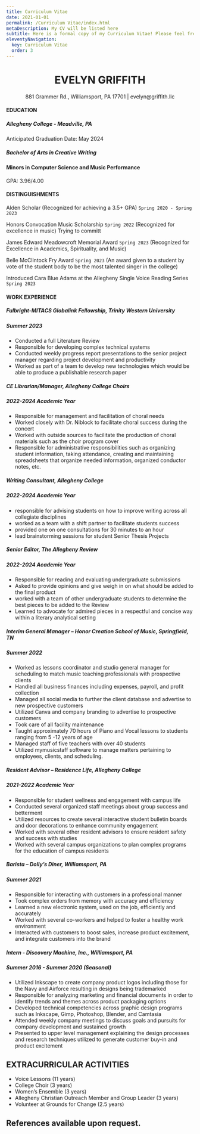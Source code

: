 ```yaml
---
title: Curriculum Vitae
date: 2021-01-01
permalink: /Curriculum Vitae/index.html
metaDescription: My CV will be listed here
subtitle: Here is a formal copy of my Curriculum Vitae! Please feel free to take a look!
eleventyNavigation:
  key: Curriculum Vitae
  order: 3
---
```


# <div align=center>EVELYN GRIFFITH</div>

<div align="center">881 Grammer Rd., Williamsport, PA 17701 | evelyn@griffith.llc</div>

#### EDUCATION
##### Allegheny College - Meadville, PA
Anticipated Graduation Date: May 2024
##### Bachelor of Arts in Creative Writing
#### Minors in Computer Science and Music Performance
GPA: 3.96/4.00

#### DISTINGUISHMENTS
Alden Scholar (Recognized for achieving a 3.5+ GPA)            `Spring 2020 - Spring 2023`

Honors Convocation Music Scholarship                                                     `Spring 2022`
(Recognized for excellence in music)
Trying to committ


James Edward Meadowcroft Memorial Award                                                    `Spring 2023`
(Recognized for Excellence in Academics, Spirituality, and Music)

Belle McClintock Fry Award 
`Spring 2023`
(An award given to a student by vote of the student body to be the most talented singer in the college)

Introduced Cara Blue Adams at the Allegheny Single Voice Reading Series                  `Spring 2023`

#### WORK EXPERIENCE


##### Fulbright-MITACS Globalink Fellowship, Trinity Western University
##### Summer 2023

- Conducted a full Literature Review
- Responsible for developing complex technical systems
- Conducted weekly progress report presentations to the senior project manager regarding project development and productivity
- Worked as part of a team to develop new technologies which would be able to produce a publishable research paper

##### CE Librarian/Manager, Allegheny College Choirs
##### 2022-2024 Academic Year

- Responsible for management and facilitation of choral needs
- Worked closely with Dr. Niblock to facilitate choral success during the concert
- Worked with outside sources to facilitate the production of choral materials such as the choir program cover
- Responsible for administrative responsibilities such as organizing student information, taking attendance, creating and maintaining spreadsheets that organize needed information, organized conductor notes, etc.

##### Writing Consultant, Allegheny College
##### 2022-2024 Academic Year

- responsible for advising students on how to improve writing across all collegiate disciplines
- worked as a team with a shift partner to facilitate students success
- provided one on one consultations for 30 minutes to an hour
- lead brainstorming sessions for student Senior Thesis Projects

##### Senior Editor, The Allegheny Review
##### 2022-2024 Academic Year

- Responsible for reading and evaluating undergraduate submissions
- Asked to provide opinions and give weigh in on what should be added to the final product
- worked with a team of other undergraduate students to determine the best pieces to be added to the Review
- Learned to advocate for admired pieces in a respectful and concise way within a literary analytical setting

##### Interim General Manager – Honor Creation School of Music, Springfield, TN
##### Summer 2022

- Worked as lessons coordinator and studio general manager for scheduling to match music teaching professionals with prospective clients
- Handled all business finances including expenses, payroll, and profit collection
- Managed all social media to further the client database and advertise to new prospective customers
- Utilized Canva and company branding to advertise to prospective customers
- Took care of all facility maintenance
- Taught approximately 70 hours of Piano and Vocal lessons to students ranging from 5 -12 years of age
- Managed staff of five teachers with over 40 students
- Utilized mymusicstaff software to manage matters pertaining to employees, clients, and scheduling.

##### Resident Advisor – Residence Life, Allegheny College
##### 2021-2022 Academic Year

- Responsible for student wellness and engagement with campus life
- Conducted several organized staff meetings about group success and betterment
- Utilized resources to create several interactive student bulletin boards and door decorations to enhance community engagement
- Worked with several other resident advisors to ensure resident safety and success with studies
- Worked with several campus organizations to plan complex programs for the education of campus residents

##### Barista – Dolly’s Diner, Williamsport, PA
##### Summer 2021

- Responsible for interacting with customers in a professional manner
- Took complex orders from memory with accuracy and efficiency
- Learned a new electronic system, used on the job, efficiently and accurately
- Worked with several co-workers and helped to foster a healthy work environment
- Interacted with customers to boost sales, increase product excitement, and integrate customers into the brand

##### Intern - Discovery Machine, Inc., Williamsport, PA
##### Summer 2016 - Summer 2020 (Seasonal)

- Utilized Inkscape to create company product logos including those for the Navy and Airforce resulting in designs being trademarked
- Responsible for analyzing marketing and financial documents in order to identify trends and themes across product packaging options  
- Developed technical competencies across graphic design programs such as Inkscape, Gimp, Photoshop, Blender, and Camtasia
- Attended weekly company meetings to discuss goals and pursuits for company development and sustained growth
- Presented to upper level management explaining the design processes and research techniques utilized to generate customer buy-in and product excitement

## EXTRACURRICULAR ACTIVITIES

- Voice Lessons (11 years)
- College Choir (3 years)
- Women’s Ensemble (3 years)
- Allegheny Christian Outreach Member and Group Leader (3 years)
- Volunteer at Grounds for Change (2.5 years)

## References available upon request.